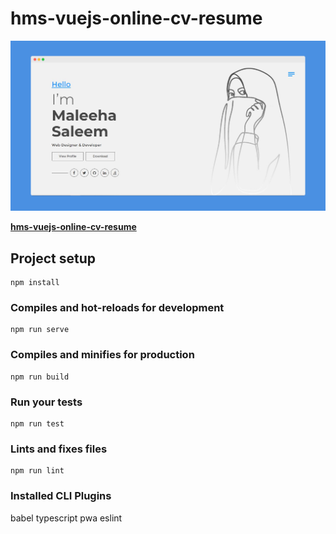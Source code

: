 
# hms-vuejs-online-cv-resume


<p align="center">
  <img src="./data/screely-1570214571722.png">
</p>

**[hms-vuejs-online-cv-resume](https://ayoubkhan-projects.github.io/hms-vuejs-online-cv-resume)**

## Project setup
```
npm install
```

### Compiles and hot-reloads for development
```
npm run serve
```

### Compiles and minifies for production
```
npm run build
```

### Run your tests
```
npm run test
```

### Lints and fixes files
```
npm run lint
```

### Installed CLI Plugins
babel typescript pwa eslint
